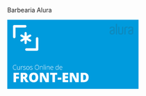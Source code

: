 Barbearia Alura

<img width="60%" src="https://raw.githubusercontent.com/paulo-mesquita/Alura/main/Front-end/categoria-front-end.jpg">